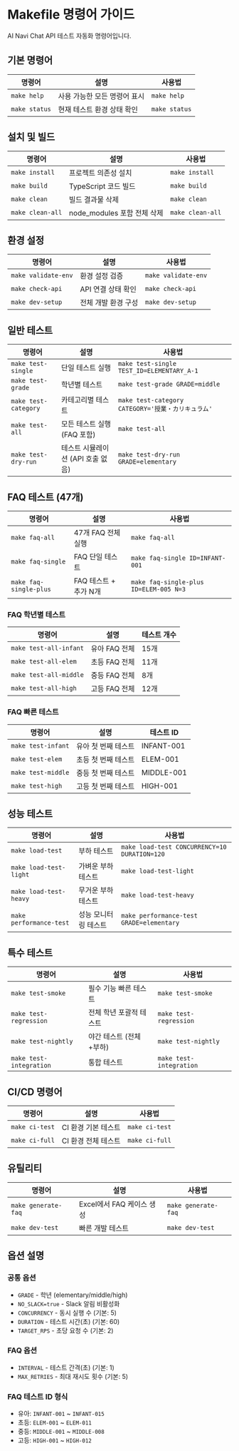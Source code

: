 # Makefile 명령어 가이드

AI Navi Chat API 테스트 자동화 명령어입니다.

## 기본 명령어

| 명령어 | 설명 | 사용법 |
|--------|------|--------|
| `make help` | 사용 가능한 모든 명령어 표시 | `make help` |
| `make status` | 현재 테스트 환경 상태 확인 | `make status` |

## 설치 및 빌드

| 명령어 | 설명 | 사용법 |
|--------|------|--------|
| `make install` | 프로젝트 의존성 설치 | `make install` |
| `make build` | TypeScript 코드 빌드 | `make build` |
| `make clean` | 빌드 결과물 삭제 | `make clean` |
| `make clean-all` | node_modules 포함 전체 삭제 | `make clean-all` |

## 환경 설정

| 명령어 | 설명 | 사용법 |
|--------|------|--------|
| `make validate-env` | 환경 설정 검증 | `make validate-env` |
| `make check-api` | API 연결 상태 확인 | `make check-api` |
| `make dev-setup` | 전체 개발 환경 구성 | `make dev-setup` |

## 일반 테스트

| 명령어 | 설명 | 사용법 |
|--------|------|--------|
| `make test-single` | 단일 테스트 실행 | `make test-single TEST_ID=ELEMENTARY_A-1` |
| `make test-grade` | 학년별 테스트 | `make test-grade GRADE=middle` |
| `make test-category` | 카테고리별 테스트 | `make test-category CATEGORY='授業・カリキュラム'` |
| `make test-all` | 모든 테스트 실행 (FAQ 포함) | `make test-all` |
| `make test-dry-run` | 테스트 시뮬레이션 (API 호출 없음) | `make test-dry-run GRADE=elementary` |

## FAQ 테스트 (47개)

| 명령어 | 설명 | 사용법 |
|--------|------|--------|
| `make faq-all` | 47개 FAQ 전체 실행 | `make faq-all` |
| `make faq-single` | FAQ 단일 테스트 | `make faq-single ID=INFANT-001` |
| `make faq-single-plus` | FAQ 테스트 + 추가 N개 | `make faq-single-plus ID=ELEM-005 N=3` |

### FAQ 학년별 테스트

| 명령어 | 설명 | 테스트 개수 |
|--------|------|-------------|
| `make test-all-infant` | 유아 FAQ 전체 | 15개 |
| `make test-all-elem` | 초등 FAQ 전체 | 11개 |
| `make test-all-middle` | 중등 FAQ 전체 | 8개 |
| `make test-all-high` | 고등 FAQ 전체 | 12개 |

### FAQ 빠른 테스트

| 명령어 | 설명 | 테스트 ID |
|--------|------|-----------|
| `make test-infant` | 유아 첫 번째 테스트 | INFANT-001 |
| `make test-elem` | 초등 첫 번째 테스트 | ELEM-001 |
| `make test-middle` | 중등 첫 번째 테스트 | MIDDLE-001 |
| `make test-high` | 고등 첫 번째 테스트 | HIGH-001 |

## 성능 테스트

| 명령어 | 설명 | 사용법 |
|--------|------|--------|
| `make load-test` | 부하 테스트 | `make load-test CONCURRENCY=10 DURATION=120` |
| `make load-test-light` | 가벼운 부하 테스트 | `make load-test-light` |
| `make load-test-heavy` | 무거운 부하 테스트 | `make load-test-heavy` |
| `make performance-test` | 성능 모니터링 테스트 | `make performance-test GRADE=elementary` |

## 특수 테스트

| 명령어 | 설명 | 사용법 |
|--------|------|--------|
| `make test-smoke` | 필수 기능 빠른 테스트 | `make test-smoke` |
| `make test-regression` | 전체 학년 포괄적 테스트 | `make test-regression` |
| `make test-nightly` | 야간 테스트 (전체+부하) | `make test-nightly` |
| `make test-integration` | 통합 테스트 | `make test-integration` |

## CI/CD 명령어

| 명령어 | 설명 | 사용법 |
|--------|------|--------|
| `make ci-test` | CI 환경 기본 테스트 | `make ci-test` |
| `make ci-full` | CI 환경 전체 테스트 | `make ci-full` |

## 유틸리티

| 명령어 | 설명 | 사용법 |
|--------|------|--------|
| `make generate-faq` | Excel에서 FAQ 케이스 생성 | `make generate-faq` |
| `make dev-test` | 빠른 개발 테스트 | `make dev-test` |

## 옵션 설명

### 공통 옵션
- `GRADE` - 학년 (elementary/middle/high)
- `NO_SLACK=true` - Slack 알림 비활성화
- `CONCURRENCY` - 동시 실행 수 (기본: 5)
- `DURATION` - 테스트 시간(초) (기본: 60)
- `TARGET_RPS` - 초당 요청 수 (기본: 2)

### FAQ 옵션
- `INTERVAL` - 테스트 간격(초) (기본: 1)
- `MAX_RETRIES` - 최대 재시도 횟수 (기본: 5)

### FAQ 테스트 ID 형식
- 유아: `INFANT-001` ~ `INFANT-015`
- 초등: `ELEM-001` ~ `ELEM-011`
- 중등: `MIDDLE-001` ~ `MIDDLE-008`
- 고등: `HIGH-001` ~ `HIGH-012`